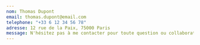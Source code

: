 ```yaml
---
nom: Thomas Dupont
email: thomas.dupont@email.com
telephone: "+33 6 12 34 56 78"
adresse: 12 rue de la Paix, 75000 Paris
message: N'hésitez pas à me contacter pour toute question ou collaboration !
---
```

```
